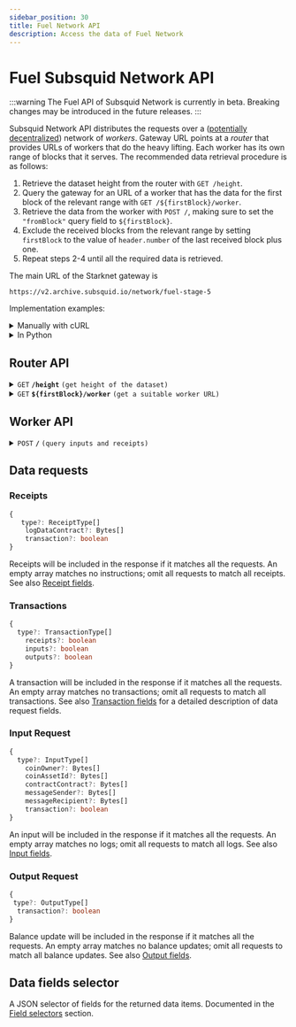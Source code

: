 ```yaml
---
sidebar_position: 30
title: Fuel Network API
description: Access the data of Fuel Network
---
```


# Fuel Subsquid Network API

:::warning
The Fuel API of Subsquid Network is currently in beta. Breaking changes may be introduced in the future releases.
:::

Subsquid Network API distributes the requests over a ([potentially decentralized](/subsquid-network/public)) network of _workers_. Gateway URL points at a _router_ that provides URLs of workers that do the heavy lifting. Each worker has its own range of blocks that it serves. The recommended data retrieval procedure is as follows:

1. Retrieve the dataset height from the router with `GET /height`.
2. Query the gateway for an URL of a worker that has the data for the first block of the relevant range with `GET /${firstBlock}/worker`.
3. Retrieve the data from the worker with `POST /`, making sure to set the `"fromBlock"` query field to `${firstBlock}`.
4. Exclude the received blocks from the relevant range by setting `firstBlock` to the value of `header.number` of the last received block plus one.
5. Repeat steps 2-4 until all the required data is retrieved.

The main URL of the Starknet gateway is

```
https://v2.archive.subsquid.io/network/fuel-stage-5
```

Implementation examples:

<details>

<summary>Manually with cURL</summary>

Suppose we want data on Fuel receipts from block 1000000. We begin by finding the main URL for the Fuel Network dataset. Then we have to:

1. Verify that the dataset has reached the required height:

   ```bash
   curl https://v2.archive.subsquid.io/network/fuel-stage-5/height
   ```

   Output

   ```
   13280654
   ```

2. Get a worker URL

   ```bash
   curl https://v2.archive.subsquid.io/network/fuel-stage-5/1000000/worker
   ```

   Output

   ```
   https://gr02.sqd-archive.net/worker/query/czM6Ly9mdWVsLXN0YWdlLTU
   ```

3. Retrieve the data from the worker

   ```bash
   curl https://gr02.sqd-archive.net/worker/query/czM6Ly9mdWVsLXN0YWdlLTU \
   -X 'POST' -H 'content-type: application/json' -H 'accept: application/json' \
   -d '{
       "type": "fuel",
       "fromBlock":1000000,
       "toBlock": 2000000,
       "fields":{"receipt":{"contract":true, "receiptType": true}},
       "receipts":[ {"type": ["LOG_DATA"]} ]
   }' | jq
   ```

   Output:

   ```json
   [
     {
       "header": {
         "number": 1772883,
         "hash": "0x1fb1134bf0ce3dff927ad9b4f47f6e63617f930beb9af331c704b5e7d5d55590"
       },
       "receipts": [
         {
           "transactionIndex": 0,
           "index": 3,
           "contract": "0x84233a3696f4ca759e7f07348f33efa98e1dc1fe65bc1cc5ea693a1368b0f9e9",
           "receiptType": "LOG_DATA"
         }
       ]
     },
     {
       "header": {
         "number": 1772952,
         "hash": "0xf4e7a12f2c8c16ab8da036d5870554ae527c3316d1593c5f7334222c9e57a071"
       },
       "receipts": [
         {
           "transactionIndex": 0,
           "index": 3,
           "contract": "0x84233a3696f4ca759e7f07348f33efa98e1dc1fe65bc1cc5ea693a1368b0f9e9",
           "receiptType": "LOG_DATA"
         }
       ]
     }
   ]
   ```

4. Observe that we received the transactions up to and including block 20000000. To get the rest of the data, we find a worker who has blocks from 2000000 on:

   ```bash
   curl https://v2.archive.subsquid.io/network/fuel-stage-5/2000000/worker
   ```

   Output:

   ```
   https://gr02.sqd-archive.net/worker/query/czM6Ly9mdWVsLXN0YWdlLTU
   ```

   We can see that this part of the dataset is located on the same worker.

5. Retrieve the data from the new worker

   ```bash
   curl https://gr02.sqd-archive.net/worker/query/czM6Ly9mdWVsLXN0YWdlLTU \
   -X 'POST' -H 'content-type: application/json' -H 'accept: application/json' \
   -d '{
       "type": "fuel","fromBlock":2000000,
       "toBlock":3000000,
       "fields":{"receipt":{"contract":true, "receiptType": true}},
       "receipts":[ {"type": ["LOG_DATA"]} ]

   }' | jq
   ```

   Output is similar to that of step 3.

6. Repeat steps 4 and 5 until the desired height is reached.

</details>

<details>

<summary>In Python</summary>

```python
def get_text(url: str) -> str:
    res = requests.get(url)
    res.raise_for_status()
    return res.text

def dump(
    gateway_url: str,
    query: Query,
    first_block: int,
    last_block: int
) -> None:
    assert 0 <= first_block <= last_block
    query = dict(query)  # copy query to mess with it later

    dataset_height = int(get_text(f'{gateway_url}/height'))
    next_block = first_block
    last_block = min(last_block, dataset_height)

    while next_block <= last_block:
        worker_url = get_text(f'{gateway_url}/{next_block}/worker')

        query['fromBlock'] = next_block
        query['toBlock'] = last_block
        res = requests.post(worker_url, json=query)
        res.raise_for_status()
        blocks = res.json()

        last_processed_block = blocks[-1]['header']['number']
        next_block = last_processed_block + 1
        for block in blocks:
            print(json.dumps(block))
```

Full code [here](https://gist.github.com/eldargab/2e007a293ac9f82031d023f1af581a7d).

</details>

## Router API

<details>

<summary><code>GET</code> <code><b>/height</b></code> <code>(get height of the dataset)</code></summary>

**Example response:** `16576911`.

</details>

<details>

<summary><code>GET</code> <code><b>$&#123;firstBlock&#125;/worker</b></code> <code>(get a suitable worker URL)</code></summary>

The returned worker will be capable of processing `POST /` requests in which the `"fromBlock"` field is equal to `${firstBlock}`.

**Example response:** `https://v2.archive.subsquid.io/worker/1/query/czM6Ly9ldGhlcmV1bS1tYWlubmV0`.

</details>

## Worker API

<details>

<summary><code>POST</code> <code><b>/</b></code> <code>(query inputs and receipts)</code></summary>

##### Query Fields

- **fromBlock**: Block number to start from (inclusive).
- **toBlock**: (optional) Block number to end on (inclusive). If this is not given, the query will go on for a fixed amount of time or until it reaches the height of the dataset.
- **includeAllBlocks**: (optional) If true, the Network will include blocks that contain no data selected by data requests into its response.
- **fields**: (optional) A [selector](#data-fields-selector) of data fields to retrieve. Common for all data items.
- **receipts**: (optional) A list of [receipts requests](#receipts). An empty list requests no data.
- **inputs**: (optional) A list of [inputs requests](#inputs). An empty list requests no data.
- **outputs**: (optional) A list of [outputs requests](#outputs). An empty list requests no data.
- **transactions**: (optional) A list of [transactions requests](#transactions). An empty list requests no data.

<details>

<summary>

##### Example Request

</summary>

```json
{
  "type": "fuel",
  "fromBlock": 2000000,
  "toBlock": 3000000,
  "fields": { "receipt": { "contract": true, "receiptType": true } },
  "receipts": [{ "type": ["LOG_DATA"] }],
  "inputs": [{ "type": ["InputCoin"] }]
}
```

</details>

<details>

<summary>

##### Example Response

</summary>

```json
[
  {
    "header": {
      "number": 2974282,
      "hash": "0xf8c8d1dfc0dff5113d62bc777f23f8294af961999c87d71de107f9ea8a004788"
    },
    "receipts": [],
    "inputs": [
      {
        "transactionIndex": 0,
        "index": 0
      }
    ]
  },
  {
    "header": {
      "number": 2974527,
      "hash": "0x21e135a28489d113f0a746813e9d086a3f7f32a85b1588420ea2f8b6b07b65b5"
    },
    "receipts": [],
    "inputs": [
      {
        "transactionIndex": 0,
        "index": 0
      }
    ]
  }
]
```

</details>

</details>

## Data requests

### Receipts

```ts
{
   type?: ReceiptType[]
    logDataContract?: Bytes[]
    transaction?: boolean
}
```

Receipts will be included in the response if it matches all the requests. An empty array matches no instructions; omit all requests to match all receipts. See also [Receipt fields](../../fuel-datasource/field-selection/#receipts).

### Transactions

```ts
{
  type?: TransactionType[]
    receipts?: boolean
    inputs?: boolean
    outputs?: boolean
}
```

A transaction will be included in the response if it matches all the requests. An empty array matches no transactions; omit all requests to match all transactions. See also [Transaction fields](../../fuel-datasource/field-selection/#transaction) for a detailed description of data request fields.

### Input Request

```ts
{
  type?: InputType[]
    coinOwner?: Bytes[]
    coinAssetId?: Bytes[]
    contractContract?: Bytes[]
    messageSender?: Bytes[]
    messageRecipient?: Bytes[]
    transaction?: boolean
}
```

An input will be included in the response if it matches all the requests. An empty array matches no logs; omit all requests to match all logs. See also [Input fields](../../fuel-datasource/field-selection/#input).

### Output Request

```ts
{
 type?: OutputType[]
  transaction?: boolean
}
```

Balance update will be included in the response if it matches all the requests. An empty array matches no balance updates; omit all requests to match all balance updates. See also [Output fields](../../fuel-datasource/field-selection/#output).

## Data fields selector

A JSON selector of fields for the returned data items. Documented in the [Field selectors](../../fuel-datasource/field-selection) section.
